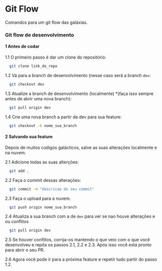 
# Git Flow

Comandos para um git flow das galáxias.

### Git flow de desenvolvimento

#### 1 Antes de codar

1.1 O primeiro passo é dar um clone do repositório:

```bash
  git clone link_do_repo
```

1.2 Vá para a branch de desenvolvimento (nesse caso será a branch `dev`:

```bash
  git checkout dev
```

1.3 Atualize a branch de desenvolvimento (localmente) *(faça isso sempre antes de abrir uma nova branch):

```bash
  git pull origin dev 
```

1.4 Crie uma nova branch a partir da dev para sua feature:

```bash
  git checkout -b nome_sua_branch
``` 

#### 2 Salvando sua feature

Depois de muitos codigos galácticos, salve as suas alterações localmente e na nuvem.

2.1 Adicione todas as suas alterções:

```bash
  git add .
``` 

2.2 Faça o commit dessas alterações:

```bash
  git commit -m "descricao do seu commit"
``` 

2.3 Faça o upload para a nuvem:

```bash
  git push origin nome_sua_branch
``` 

2.4 Atualiza a sua branch com a de `dev` para ver se nao houve alterações e ou conflitos 

```bash
  git pull origin dev
``` 

2.5 Se houver conflitos, corrija-os mantendo o que veio com o que você desenvolveu e repita os passos 2.1, 2.2 e 2.3. 
Após isso você está pronto para abrir o seu PR.

2.6 Agora você pode ir para a próxima feature e repetir tudo partir do passo 1.2.
